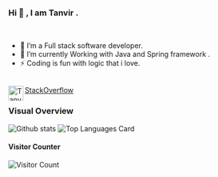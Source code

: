 ### Hi 👋 , I am Tanvir  .

<br>

- 🔭  I’m a Full stack software developer.
- 🌱  I’m currently Working with Java and Spring framework .
- ⚡  Coding is fun with logic that i love.

<br>


<a href="http://stackoverflow.com/users/3409234/tanvirchowdhury">
  <img align="left" alt="Tanvir | StackOverflow" width="30px" src="https://github.com/stephsharp/badgeoverflow/blob/master/assets/images/badgeoverflow_logo.png"/>
  StackOverflow
</a>


### Visual Overview<br>
![Github stats](https://github-readme-stats.vercel.app/api?username=tanvirgh&theme=vue&show_icons=true&count_private=true&hide=issues,contribs)
![Top Languages Card](https://github-readme-stats.vercel.app/api/top-langs/?username=tanvirgh&layout=compact)
<br>
#### Visitor Counter<br>
![Visitor Count](https://profile-counter.glitch.me/{tanvirgh}/count.svg)


